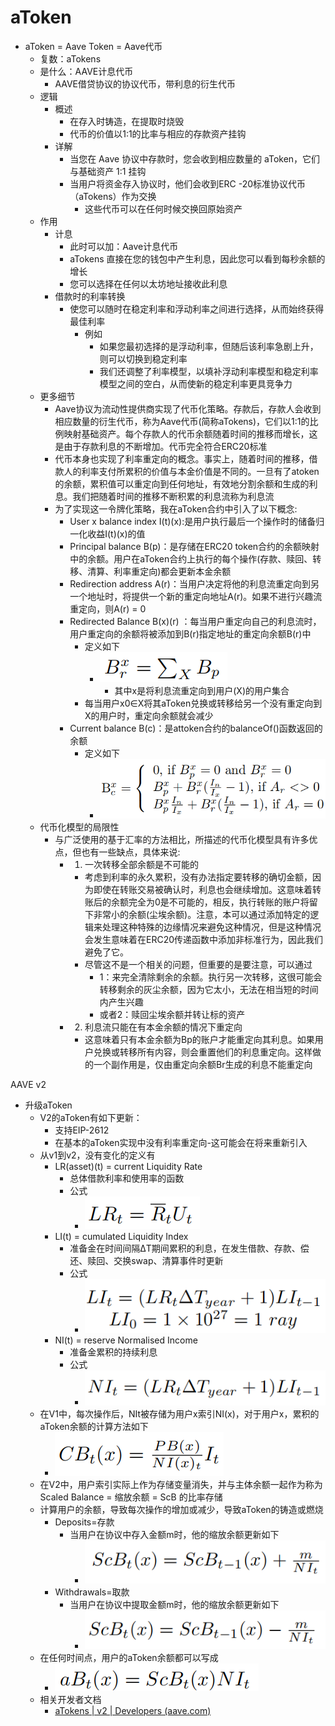 # aToken

* aToken = Aave Token = Aave代币 
  * 复数：aTokens 
  * 是什么：AAVE计息代币 
    * AAVE借贷协议的协议代币，带利息的衍生代币 
  * 逻辑 
    * 概述 
      * 在存入时铸造，在提取时烧毁 
      * 代币的价值以1:1的比率与相应的存款资产挂钩 
    * 详解 
      * 当您在 Aave 协议中存款时，您会收到相应数量的 aToken，它们与基础资产 1:1 挂钩 
      * 当用户将资金存入协议时，他们会收到ERC -20标准协议代币（aTokens）作为交换 
        * 这些代币可以在任何时候交换回原始资产 
  * 作用 
    * 计息 
      * 此时可以加：Aave计息代币 
      * aTokens 直接在您的钱包中产生利息，因此您可以看到每秒余额的增长 
      * 您可以选择在任何以太坊地址接收此利息 
    * 借款时的利率转换 
      * 使您可以随时在稳定利率和浮动利率之间进行选择，从而始终获得最佳利率 
        * 例如 
          * 如果您最初选择的是浮动利率，但随后该利率急剧上升，则可以切换到稳定利率 
          * 我们还调整了利率模型，以填补浮动利率模型和稳定利率模型之间的空白，从而使新的稳定利率更具竞争力 
  * 更多细节 
    * Aave协议为流动性提供商实现了代币化策略。存款后，存款人会收到相应数量的衍生代币，称为Aave代币(简称aTokens)，它们以1:1的比例映射基础资产。每个存款人的代币余额随着时间的推移而增长，这是由于存款利息的不断增加。代币完全符合ERC20标准 
    * 代币本身也实现了利率重定向的概念。事实上，随着时间的推移，借款人的利率支付所累积的价值与本金价值是不同的。一旦有了atoken的余额，累积值可以重定向到任何地址，有效地分割余额和生成的利息。我们把随着时间的推移不断积累的利息流称为利息流
    * 为了实现这一令牌化策略，我在aToken合约中引入了以下概念: 
      * User x balance index I(t)(x):是用户执行最后一个操作时的储备归一化收益I(t)(x)的值 
      * Principal balance B(p)：是存储在ERC20 token合约的余额映射中的余额。用户在aToken合约上执行的每个操作(存款、赎回、转移、清算、利率重定向)都会更新本金余额 
      * Redirection address A(r)：当用户决定将他的利息流重定向到另一个地址时，将提供一个新的重定向地址A(r)。如果不进行兴趣流重定向，则A(r) = 0 
      * Redirected Balance B(x)(r) ：每当用户重定向自己的利息流时，用户重定向的余额将被添加到B(r)指定地址的重定向余额B(r)中 
        * 定义如下
          * ![aave_definition_redirected_balance](../../assets/img/aave_definition_redirected_balance.png)
            * 其中x是将利息流重定向到用户(X)的用户集合 
        * 每当用户x0∈X将其aToken兑换或转移给另一个没有重定向到X的用户时，重定向余额就会减少 
      * Current balance B(c)：是attoken合约的balanceOf()函数返回的余额 
        * 定义如下 
          * ![aave_definition_current_balance](../../assets/img/aave_definition_current_balance.png)
  * 代币化模型的局限性 
    * 与广泛使用的基于汇率的方法相比，所描述的代币化模型具有许多优点，但也有一些缺点，具体来说: 
      * 1. 一次转移全部余额是不可能的 
        * 考虑到利率的永久累积，没有办法指定要转移的确切金额，因为即使在转账交易被确认时，利息也会继续增加。这意味着转账后的余额完全为0是不可能的，相反，执行转账的账户将留下非常小的余额(尘埃余额)。注意，本可以通过添加特定的逻辑来处理这种特殊的边缘情况来避免这种情况，但是这种情况会发生意味着在ERC20传递函数中添加非标准行为，因此我们避免了它。 
        * 尽管这不是一个相关的问题，但重要的是要注意，可以通过 
          * 1：来完全清除剩余的余额。执行另一次转移，这很可能会转移剩余的灰尘余额，因为它太小，无法在相当短的时间内产生兴趣 
          * 或者2：赎回尘埃余额并转让标的资产 
      * 2. 利息流只能在有本金余额的情况下重定向 
        * 这意味着只有本金余额为Bp的账户才能重定向其利息。如果用户兑换或转移所有内容，则会重置他们的利息重定向。这样做的一个副作用是，仅由重定向余额Br生成的利息不能重定向 

AAVE v2
* 升级aToken 
  * V2的aToken有如下更新： 
    * 支持EIP-2612 
    * 在基本的aToken实现中没有利率重定向-这可能会在将来重新引入 
  * 从v1到v2，没有变化的定义有 
    * LR(asset)(t)  = current Liquidity Rate 
      * 总体借款利率和使用率的函数 
      * 公式
        * ![aave_definition_lr_asset](../../assets/img/aave_definition_lr_asset.png)
    * LI(t) = cumulated Liquidity Index 
      * 准备金在时间间隔∆T期间累积的利息，在发生借款、存款、偿还、赎回、交换swap、清算事件时更新 
      * 公式 
        * ![aave_definition_cumulated_liquidity_index](../../assets/img/aave_definition_cumulated_liquidity_index.png)
    * NI(t) = reserve Normalised Income 
      * 准备金累积的持续利息 
      * 公式
        * ![aave_definition_ni_t](../../assets/img/aave_definition_ni_t.png)
  * 在V1中，每次操作后，NIt被存储为用户x索引NI(x)，对于用户x，累积的aToken余额的计算方法如下 
    * ![aave_definition_cb_t_x](../../assets/img/aave_definition_cb_t_x.png)
  * 在V2中，用户索引实际上作为存储变量消失，并与主体余额一起作为称为 Scaled Balance = 缩放余额 = ScB 的比率存储 
  * 计算用户的余额，导致每次操作的增加或减少，导致aToken的铸造或燃烧 
    * Deposits=存款 
      * 当用户在协议中存入金额m时，他的缩放余额更新如下 
        * ![aave_definition_sc_bt_x_deposit](../../assets/img/aave_definition_sc_bt_x_deposit.png)
    * Withdrawals=取款 
      * 当用户在协议中提取金额m时，他的缩放余额更新如下
        * ![aave_definition_sc_bt_x_withdraw](../../assets/img/aave_definition_sc_bt_x_withdraw.png)
  * 在任何时间点，用户的aToken余额都可以写成
    * ![aave_definition_a_bt_x](../../assets/img/aave_definition_a_bt_x.png)
  * 相关开发者文档 
    * [aTokens | v2 | Developers (aave.com)](https://docs.aave.com/developers/v/2.0/the-core-protocol/atokens)
